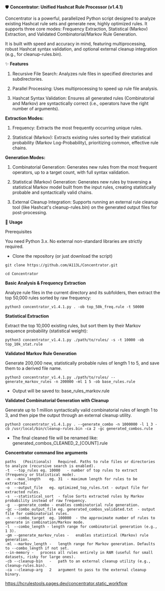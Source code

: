 🛡️ **Concentrator: Unified Hashcat Rule Processor (v1.4.1)**

Concentrator is a powerful, parallelized Python script designed to analyze existing Hashcat rule sets and generate new, highly optimized rules. It supports three core modes: Frequency Extraction, Statistical (Markov) Extraction, and Validated Combinatorial/Markov Rule Generation.

It is built with speed and accuracy in mind, featuring multiprocessing, robust Hashcat syntax validation, and optional external cleanup integration (e.g., for cleanup-rules.bin).

✨ **Features**

1. Recursive File Search: Analyzes rule files in specified directories and subdirectories.

2. Parallel Processing: Uses multiprocessing to speed up rule file analysis.

3. Hashcat Syntax Validation: Ensures all generated rules (Combinatorial and Markov) are syntactically correct (i.e., operators have the right number of arguments).

**Extraction Modes:**

1. Frequency: Extracts the most frequently occurring unique rules.

2. Statistical (Markov): Extracts existing rules sorted by their statistical probability (Markov Log-Probability), prioritizing common, effective rule chains.

**Generation Modes:**

1. Combinatorial Generation: Generates new rules from the most frequent operators, up to a target count, with full syntax validation.

2. Statistical (Markov) Generation: Generates new rules by traversing a statistical Markov model built from the input rules, creating statistically probable and syntactically valid chains.

3. External Cleanup Integration: Supports running an external rule cleanup tool (like Hashcat's cleanup-rules.bin) on the generated output files for post-processing.

🚀 **Usage**

Prerequisites

You need Python 3.x. No external non-standard libraries are strictly required.

- Clone the repository (or just download the script)

```git clone https://github.com/A113L/Concentrator.git```

```cd Concentrator```

**Basic Analysis & Frequency Extraction**

Analyze rule files in the current directory and its subfolders, then extract the top 50,000 rules sorted by raw frequency:


```python3 concentrator_v1.4.1.py . -ob top_50k_freq.rule -t 50000```

**Statistical Extraction**

Extract the top 10,000 existing rules, but sort them by their Markov sequence probability (statistical weight):

```python3 concentrator_v1.4.1.py ./path/to/rules/ -s -t 10000 -ob top_10k_stat.rule```

**Validated Markov Rule Generation**

Generate 200,000 new, statistically probable rules of length 1 to 5, and save them to a derived file name.

```python3 concentrator_v1.4.1.py ./path/to/rules/ --generate_markov_rules -n 200000 -ml 1 5 -ob base_rules.rule```
- Output will be saved to: base_rules_markov.rule

**Validated Combinatorial Generation with Cleanup**

Generate up to 1 million syntactically valid combinatorial rules of length 1 to 3, and then pipe the output through an external cleanup utility.


```python3 concentrator_v1.4.1.py . --generate_combo -n 1000000 -l 1 3 -cb /usr/local/bin/cleanup-rules.bin -ca 2 -gc generated_combos.rule```

- The final cleaned file will be renamed like: generated_combos_CLEANED_2_[COUNT].rule

**Concentrator command line arguments**

```
paths	(Positionals)	Required. Paths to rule files or directories to analyze (recursive search is enabled).
-t	--top_rules	eg. 10000	- number of top rules to extract (Frequency or Statistical mode).
-m	--max_length	eg. 31	- maximum length for rules to be extracted.
-o	--output_file	eg. optimized_top_rules.txt	- output file for extracted rules.
-s	--statistical_sort	- false	Sorts extracted rules by Markov probability instead of raw frequency.
-g	--generate_combo - enables combinatorial rule generation.
-gc	--combo_output_file eg.	generated_combos_validated.txt	- output file for combinatorial rules.
-n	--combo_target	eg. 100000	- the approximate number of rules to generate in combination/Markov mode.
-l	--combo_length - length range for combinatorial generation (e.g., 1 3).
-gm	--generate_markov_rules	-	enables statistical (Markov) rule generation.
-ml	--markov_length	-	length range for Markov generation. Defaults to --combo_length if not set.
--in-memory	-	process all rules entirely in RAM (useful for small datasets, risky for large ones).
-cb	--cleanup-bin	-	path to an external cleanup utility (e.g., cleanup-rules.bin).
-ca	--cleanup-arg	2	argument to pass to the external cleanup binary.
```
https://hcrulestools.pages.dev/concentrator.static_workflow
